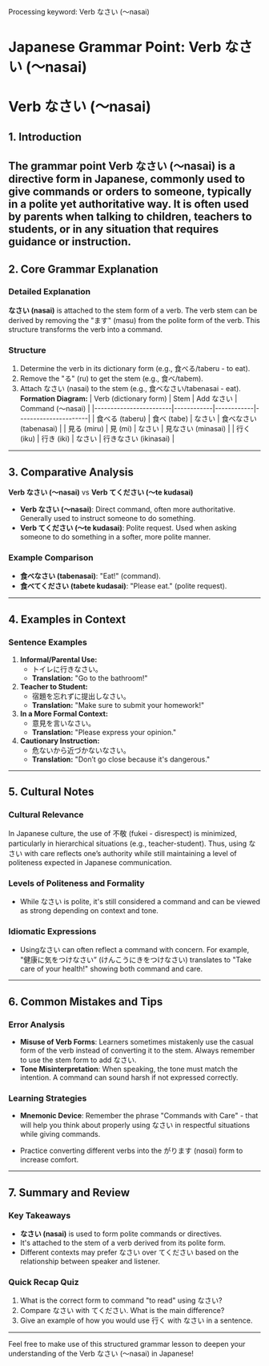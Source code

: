 Processing keyword: Verb なさい (〜nasai)
# Japanese Grammar Point: Verb なさい (〜nasai)
# Verb なさい (〜nasai)
## 1. Introduction
The grammar point **Verb なさい (〜nasai)** is a directive form in Japanese, commonly used to give commands or orders to someone, typically in a polite yet authoritative way. It is often used by parents when talking to children, teachers to students, or in any situation that requires guidance or instruction.
---
## 2. Core Grammar Explanation
### Detailed Explanation
**なさい (nasai)** is attached to the stem form of a verb. The verb stem can be derived by removing the "ます" (masu) from the polite form of the verb. This structure transforms the verb into a command.
### Structure
1. Determine the verb in its dictionary form (e.g., 食べる/taberu - to eat).
2. Remove the "る" (ru) to get the stem (e.g., 食べ/tabem).
3. Attach なさい (nasai) to the stem (e.g., 食べなさい/tabenasai - eat).
**Formation Diagram:**
| Verb (dictionary form) | Stem       | Add なさい | Command (～nasai)   |
|------------------------|------------|------------|----------------------|
| 食べる (taberu)       | 食べ (tabe) | なさい     | 食べなさい (tabenasai) |
| 見る (miru)           | 見 (mi)     | なさい     | 見なさい (minasai)    |
| 行く (iku)            | 行き (iki)  | なさい     | 行きなさい (ikinasai)  |
---
## 3. Comparative Analysis
**Verb なさい (〜nasai)** vs **Verb てください (〜te kudasai)**
- **Verb なさい (〜nasai)**: Direct command, often more authoritative. Generally used to instruct someone to do something.
- **Verb てください (〜te kudasai)**: Polite request. Used when asking someone to do something in a softer, more polite manner.
### Example Comparison
- **食べなさい (tabenasai)**: "Eat!" (command).
- **食べてください (tabete kudasai)**: "Please eat." (polite request).
---
## 4. Examples in Context
### Sentence Examples
1. **Informal/Parental Use:**
   - トイレに行きなさい。
   - **Translation:** "Go to the bathroom!"
2. **Teacher to Student:**
   - 宿題を忘れずに提出しなさい。
   - **Translation:** "Make sure to submit your homework!"
3. **In a More Formal Context:**
   - 意見を言いなさい。
   - **Translation:** "Please express your opinion."
4. **Cautionary Instruction:**
   - 危ないから近づかないなさい。
   - **Translation:** "Don’t go close because it's dangerous."
---
## 5. Cultural Notes
### Cultural Relevance
In Japanese culture, the use of 不敬 (fukei - disrespect) is minimized, particularly in hierarchical situations (e.g., teacher-student). Thus, using なさい with care reflects one’s authority while still maintaining a level of politeness expected in Japanese communication. 
### Levels of Politeness and Formality
- While なさい is polite, it's still considered a command and can be viewed as strong depending on context and tone.
 
### Idiomatic Expressions
- Usingなさい can often reflect a command with concern. For example, "健康に気をつけなさい” (けんこうにきをつけなさい) translates to "Take care of your health!" showing both command and care.
---
## 6. Common Mistakes and Tips
### Error Analysis
- **Misuse of Verb Forms**: Learners sometimes mistakenly use the casual form of the verb instead of converting it to the stem. Always remember to use the stem form to add なさい.
- **Tone Misinterpretation**: When speaking, the tone must match the intention. A command can sound harsh if not expressed correctly.
### Learning Strategies
- **Mnemonic Device**: Remember the phrase "Commands with Care" -  that will help you think about properly using なさい in respectful situations while giving commands.
  
- Practice converting different verbs into the がります (nɑsɑi) form to increase comfort.
---
## 7. Summary and Review
### Key Takeaways
- **なさい (nasai)** is used to form polite commands or directives.
- It's attached to the stem of a verb derived from its polite form.
- Different contexts may prefer なさい over てください based on the relationship between speaker and listener.
### Quick Recap Quiz
1. What is the correct form to command "to read" using なさい?
2. Compare なさい with てください. What is the main difference?
3. Give an example of how you would use 行く with なさい in a sentence.
---
Feel free to make use of this structured grammar lesson to deepen your understanding of the Verb なさい (〜nasai) in Japanese!
